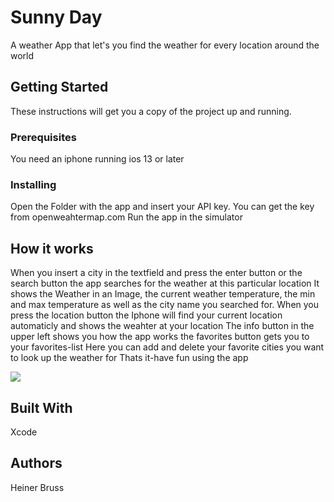 # Sunny Day

A weather App that let's you find the weather for every location around the world

## Getting Started

These instructions will get you a copy of the project up and running.

### Prerequisites

You need an iphone running ios 13 or later 

### Installing

Open the Folder with the app and insert your API key. You can get the key from openweahtermap.com
Run the app in the simulator


## How it works

When you insert a city in the textfield and press the enter button or the search button the app searches for the weather at this particular location
It shows the Weather in an Image, the current weather temperature, the min and max temperature as well as the city name you searched for.
When you press the location button the Iphone will find your current location automaticly and shows the weahter at your location
The info button in the upper left shows you how the app works
the favorites button gets you to your favorites-list
Here you can add and delete your favorite cities you want to look up the weather for
Thats it-have fun using the app

![](Sunny.gif)

## Built With

Xcode


## Authors

Heiner Bruss
